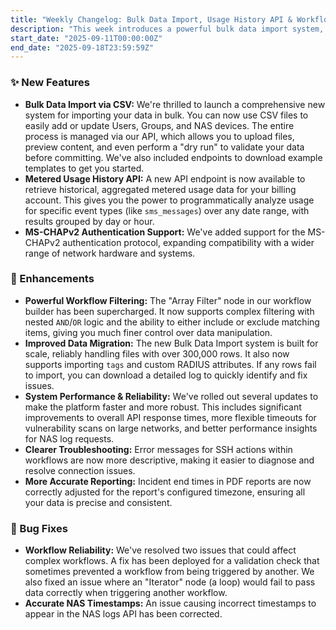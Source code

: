 ```yaml
---
title: "Weekly Changelog: Bulk Data Import, Usage History API & Workflow Upgrades"
description: "This week introduces a powerful bulk data import system, a new API to retrieve metered usage history, and major upgrades to workflow automation. Learn more!"
start_date: "2025-09-11T00:00:00Z"
end_date: "2025-09-18T23:59:59Z"
---
```


### ✨ New Features

*   **Bulk Data Import via CSV:** We're thrilled to launch a comprehensive new system for importing your data in bulk. You can now use CSV files to easily add or update Users, Groups, and NAS devices. The entire process is managed via our API, which allows you to upload files, preview content, and even perform a "dry run" to validate your data before committing. We've also included endpoints to download example templates to get you started.
*   **Metered Usage History API:** A new API endpoint is now available to retrieve historical, aggregated metered usage data for your billing account. This gives you the power to programmatically analyze usage for specific event types (like `sms_messages`) over any date range, with results grouped by day or hour.
*   **MS-CHAPv2 Authentication Support:** We've added support for the MS-CHAPv2 authentication protocol, expanding compatibility with a wider range of network hardware and systems.

### 🚀 Enhancements

*   **Powerful Workflow Filtering:** The "Array Filter" node in our workflow builder has been supercharged. It now supports complex filtering with nested `AND`/`OR` logic and the ability to either include or exclude matching items, giving you much finer control over data manipulation.
*   **Improved Data Migration:** The new Bulk Data Import system is built for scale, reliably handling files with over 300,000 rows. It also now supports importing `tags` and custom RADIUS attributes. If any rows fail to import, you can download a detailed log to quickly identify and fix issues.
*   **System Performance & Reliability:** We've rolled out several updates to make the platform faster and more robust. This includes significant improvements to overall API response times, more flexible timeouts for vulnerability scans on large networks, and better performance insights for NAS log requests.
*   **Clearer Troubleshooting:** Error messages for SSH actions within workflows are now more descriptive, making it easier to diagnose and resolve connection issues.
*   **More Accurate Reporting:** Incident end times in PDF reports are now correctly adjusted for the report's configured timezone, ensuring all your data is precise and consistent.

### 🐞 Bug Fixes

*   **Workflow Reliability:** We've resolved two issues that could affect complex workflows. A fix has been deployed for a validation check that sometimes prevented a workflow from being triggered by another. We also fixed an issue where an "Iterator" node (a loop) would fail to pass data correctly when triggering another workflow.
*   **Accurate NAS Timestamps:** An issue causing incorrect timestamps to appear in the NAS logs API has been corrected.
